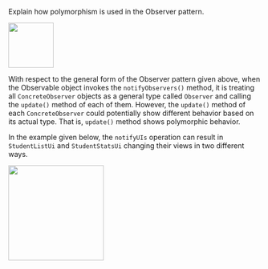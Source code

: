 <panel header=":lock::key: polymorphism and Observer pattern.">
<question has-input="true">

Explain how polymorphism is used in the Observer pattern.

<div slot="answer">

<img src="{{baseUrl}}/designPatterns/observer/what/images/observableInterfaceNotation.png" height="90" />
<p/>

With respect to the general form of the Observer pattern given above, when the Observable object invokes the `notifyObservers()` method, it is treating all `ConcreteObserver` objects as a general type called `Observer` and calling the `update()` method of each of them. However, the `update()` method of each `ConcreteObserver` could potentially show different behavior based on its actual type. That is, `update()` method shows polymorphic behavior.

In the example given below, the `notifyUIs` operation can result in `StudentListUi` and `StudentStatsUi` changing their views in two different ways.

<img src="{{baseUrl}}/designPatterns/observer/what/images/studentListStudentListObserver.png" height="190" />
<p/>

</div>
</question>
</panel>

